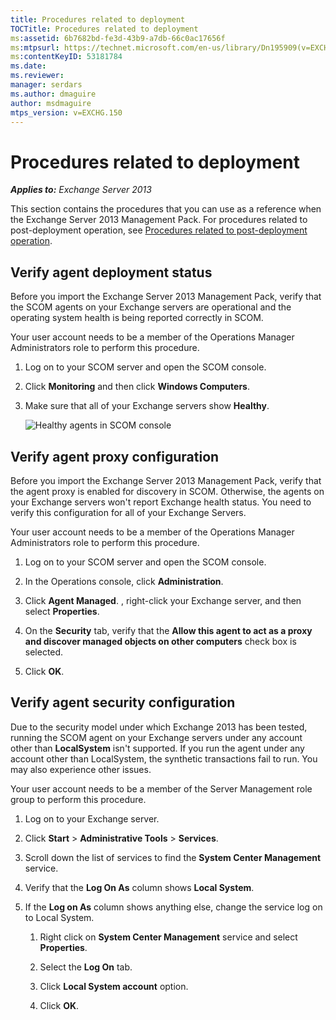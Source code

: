 ```yaml
---
title: Procedures related to deployment
TOCTitle: Procedures related to deployment
ms:assetid: 6b7682bd-fe3d-43b9-a7db-66c0ac17656f
ms:mtpsurl: https://technet.microsoft.com/en-us/library/Dn195909(v=EXCHG.150)
ms:contentKeyID: 53181784
ms.date: 
ms.reviewer: 
manager: serdars
ms.author: dmaguire
author: msdmaguire
mtps_version: v=EXCHG.150
---
```


# Procedures related to deployment

_**Applies to:** Exchange Server 2013_

This section contains the procedures that you can use as a reference when the Exchange Server 2013 Management Pack. For procedures related to post-deployment operation, see [Procedures related to post-deployment operation](procedures-related-to-post-deployment-operation.md).

## Verify agent deployment status

Before you import the Exchange Server 2013 Management Pack, verify that the SCOM agents on your Exchange servers are operational and the operating system health is being reported correctly in SCOM.

Your user account needs to be a member of the Operations Manager Administrators role to perform this procedure.

1. Log on to your SCOM server and open the SCOM console.

2. Click **Monitoring** and then click **Windows Computers**.

3. Make sure that all of your Exchange servers show **Healthy**.

   ![Healthy agents in SCOM console](images/Dn195909.7d1ff0bb-419e-40dc-babf-5fa2fb7229a8(EXCHG.150).png "Healthy agents in SCOM console")

## Verify agent proxy configuration

Before you import the Exchange Server 2013 Management Pack, verify that the agent proxy is enabled for discovery in SCOM. Otherwise, the agents on your Exchange servers won't report Exchange health status. You need to verify this configuration for all of your Exchange Servers.

Your user account needs to be a member of the Operations Manager Administrators role to perform this procedure.

1. Log on to your SCOM server and open the SCOM console.

2. In the Operations console, click **Administration**.

3. Click **Agent Managed**. , right-click your Exchange server, and then select **Properties**.

4. On the **Security** tab, verify that the **Allow this agent to act as a proxy and discover managed objects on other computers** check box is selected.

5. Click **OK**.

## Verify agent security configuration

Due to the security model under which Exchange 2013 has been tested, running the SCOM agent on your Exchange servers under any account other than **LocalSystem** isn't supported. If you run the agent under any account other than LocalSystem, the synthetic transactions fail to run. You may also experience other issues.

Your user account needs to be a member of the Server Management role group to perform this procedure.

1. Log on to your Exchange server.

2. Click **Start** \> **Administrative Tools** \> **Services**.

3. Scroll down the list of services to find the **System Center Management** service.

4. Verify that the **Log On As** column shows **Local System**.

5. If the **Log on As** column shows anything else, change the service log on to Local System.

   1. Right click on **System Center Management** service and select **Properties**.

   2. Select the **Log On** tab.

   3. Click **Local System account** option.

   4. Click **OK**.
